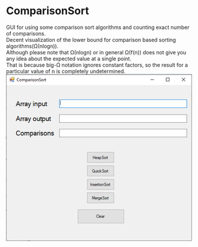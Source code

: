 # ComparisonSort
GUI for using some comparison sort algorithms and counting exact number of comparisons.  
Decent visualization of the lower bound for comparison based sorting algorithms(Ω(nlogn)).  
Although please note that Ω(nlogn) or in general Ω(f(n)) does not give you any idea about the expected value at a single point.  
That is because big-Ω notation ignores constant factors, so the result for a particular value of n is completely undetermined.
![alt text](https://raw.githubusercontent.com/AlexKln/ComparisonSort/master/images/compSort.png)
